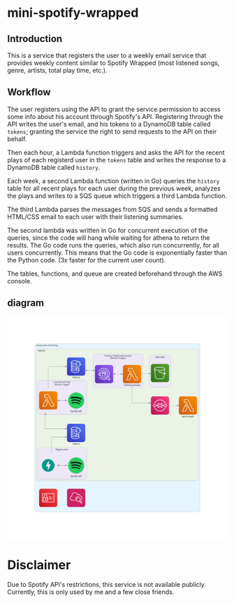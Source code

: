 # mini-spotify-wrapped

## Introduction

This is a service that registers the user to a weekly email service that provides weekly content similar to Spotify Wrapped (most listened songs, genre, artists, total play time, etc.). 

## Workflow

The user registers using the API to grant the service permission to access some info about his account through Spotify's API. Registering through the API writes the user's email, and his tokens to a DynamoDB table called `tokens`; granting the service the right to send requests to the API on their behalf.

Then each hour, a Lambda function triggers and asks the API for the recent plays of each registerd user in the `tokens` table and writes the response to a DynamoDB table called `history`. 

Each week, a second Lambda function (written in Go) queries the `history` table for all recent plays for each user during the previous week, analyzes the plays and writes to a SQS queue which triggers a third Lambda function.

The third Lambda parses the messages from SQS and sends a formatted HTML/CSS email to each user with their listening summaries.

The second lambda was written in Go for concurrent execution of the queries, since the code will hang while waiting for athena to return the results. The Go code runs the queries, which also run concurrently, for all users concurrently. This means that the Go code is exponentially faster than the Python code. (3x faster for the current user count).

The tables, functions, and queue are created beforehand through the AWS console.

## diagram

![](./assets/diagrams_image.png)

# Disclaimer
Due to Spotify API's restrictions, this service is not available publicly. Currently, this is only used by me and a few close friends.
